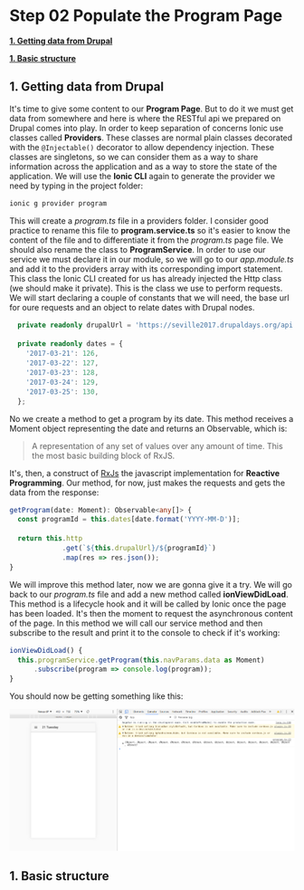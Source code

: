 # Step 02 Populate the Program Page

[**1. Getting data from Drupal**](#1-getting-data-from-drupal)

[**1. Basic structure**](#1-basic-structure)

## 1. Getting data from Drupal

It's time to give some content to our **Program Page**. But to do it we must get data from somewhere and here is where the RESTful api we prepared on Drupal comes into play.
In order to keep separation of concerns Ionic use classes called **Providers**. These classes are normal plain classes decorated with the ```@Injectable()``` decorator to allow dependency injection. These classes are singletons, so we can consider them as a way to share information across the application and as a way to store the state of the application. 
We will use the **Ionic CLI** again to generate the provider we need by typing in the project folder:
```bash
ionic g provider program
```

This will create a _program.ts_ file in a providers folder. I consider good practice to rename this file to **program.service.ts** so it's easier to know the content of the file and to differentiate it from the _program.ts_ page file. We should also rename the class to **ProgramService**.
In order to use our service we must declare it in our module, so we will go to our _app.module.ts_ and add it to the providers array with its corresponding import statement.
This class the Ionic CLI created for us has already injected the Http class (we should make it private). This is the class we use to perform requests. 
We will start declaring a couple of constants that we will need, the base url for oure requests and an object to relate dates with Drupal nodes.

```typescript
  private readonly drupalUrl = 'https://seville2017.drupaldays.org/api';

  private readonly dates = {
    '2017-03-21': 126,
    '2017-03-22': 127,
    '2017-03-23': 128,
    '2017-03-24': 129,
    '2017-03-25': 130,
  };
```

No we create a method to get a program by its date. This method receives a Moment object representing the date and returns an Observable, which is:
> A representation of any set of values over any amount of time. This the most basic building block of RxJS.

It's, then, a construct of [RxJs](http://reactivex.io/rxjs/) the javascript implementation for **Reactive Programming**. 
Our method, for now, just makes the requests and gets the data from the response:

```typescript
getProgram(date: Moment): Observable<any[]> {
  const programId = this.dates[date.format('YYYY-MM-D')];

  return this.http
             .get(`${this.drupalUrl}/${programId}`)
             .map(res => res.json());
}
```

We will improve this method later, now we are gonna give it a try.
We will go back to our _program.ts_ file and add a new method called **ionViewDidLoad**. This method is a lifecycle hook and it will be called by Ionic once the page has been loaded. It's then the moment to request the asynchronous content of the page.
In this method we will call our service method and then subscribe to the result and print it to the console to check if it's working:
```typescript
ionViewDidLoad() {
  this.programService.getProgram(this.navParams.data as Moment)
      .subscribe(program => console.log(program));
}
```

You should now be getting something like this:

![first_request](./images/first_request.png)

## 1. Basic structure


